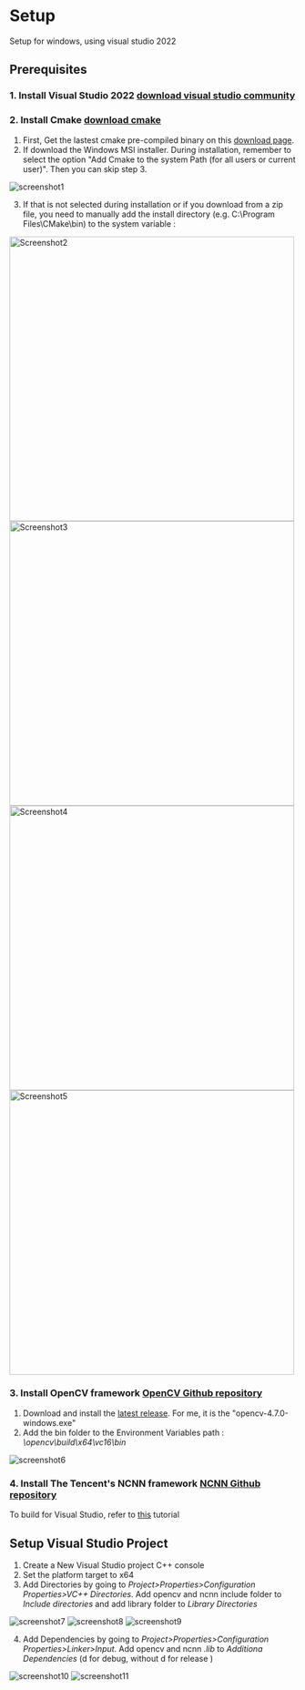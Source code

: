 # Setup
Setup for windows, using visual studio 2022
## Prerequisites
### 1. Install Visual Studio 2022 [download visual studio community](https://visualstudio.microsoft.com/vs/community/)

### 2. Install Cmake [download cmake](https://cmake.org/download/)
1. First, Get the lastest cmake pre-compiled binary on this [download page](https://cmake.org/download/).
2. If download the Windows MSI installer. During installation, remember to select the option "Add Cmake to the system Path (for all users or current user)". Then you can skip step 3.

![screenshot1](./screenshots/Screenshot1.png)

3. If that is not selected during installation or if you download from a zip file, you need to manually add the install directory (e.g. C:\Program Files\CMake\bin) to the system variable :

<img src="./screenshots/Screenshot2.png" alt="Screenshot2" width="500"/>
<img src="./screenshots/Screenshot3.png" alt="Screenshot3" width="500"/>
<img src="./screenshots/Screenshot4.png" alt="Screenshot4" width="500"/>
<img src="./screenshots/Screenshot5.png" alt="Screenshot5" width="500"/>

### 3. Install OpenCV framework [OpenCV Github repository](https://github.com/opencv/opencv)

1. Download and install the [latest release](https://github.com/opencv/opencv/releases/). For me, it is the "opencv-4.7.0-windows.exe"
2. Add the bin folder to the Environment Variables path : *\opencv\build\x64\vc16\bin*

![screenshot6](./screenshots/Screenshot6.png)

### 4. Install The Tencent's NCNN framework [NCNN Github repository](https://github.com/Tencent/ncnn)
To build for Visual Studio, refer to [this](https://github.com/Tencent/ncnn/wiki/build-for-VisualStudio.en#compile-and-install-ncnn-library-and-model-conversion-tool) tutorial

## Setup Visual Studio Project
1. Create a New Visual Studio project C++ console
2. Set the platform target to x64
3. Add Directories by going to *Project>Properties>Configuration Properties>VC++ Directories*. Add opencv and ncnn include folder to *Include directories* and add library folder to *Library Directories*

![screenshot7](./screenshots/Screenshot7.png)
![screenshot8](./screenshots/Screenshot8.png)
![screenshot9](./screenshots/Screenshot9.png)

4. Add Dependencies by going to *Project>Properties>Configuration Properties>Linker>Input*. Add opencv and ncnn *.lib* to *Additiona Dependencies* (d for debug, without d for release )

![screenshot10](./screenshots/Screenshot10.png)
![screenshot11](./screenshots/Screenshot11.png)